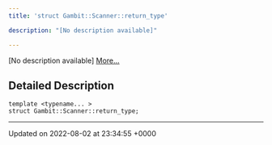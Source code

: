 ```yaml
---
title: 'struct Gambit::Scanner::return_type'

description: "[No description available]"

---
```









[No description available] [More...](#detailed-description)

## Detailed Description

```
template <typename... >
struct Gambit::Scanner::return_type;
```

-------------------------------

Updated on 2022-08-02 at 23:34:55 +0000